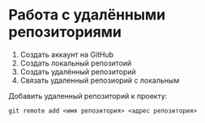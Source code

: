 # Работа с удалёнными репозиториями

1. Создать аккаунт на GitHub
2. Создать локальный репозитоий
3. Создать удалённый репозиторий
4. Связать удаленный репозиорий с локальным

Добавить удаленный репозиторий к проекту:
```
git remote add <имя репозитория> <адрес репозитория>
```

